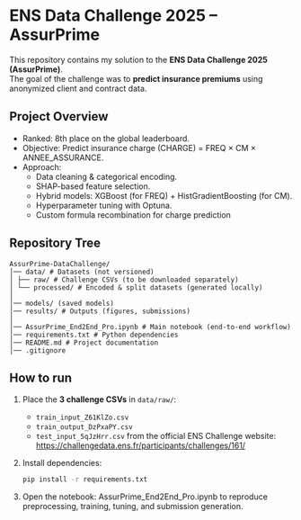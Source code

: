 # ENS Data Challenge 2025 – AssurPrime
This repository contains my solution to the **ENS Data Challenge 2025 (AssurPrime)**.  
The goal of the challenge was to **predict insurance premiums** using anonymized client and contract data.

## Project Overview
- Ranked: 8th place on the global leaderboard.
- Objective: Predict insurance charge (CHARGE) = FREQ × CM × ANNEE_ASSURANCE.
- Approach:
   - Data cleaning & categorical encoding.
   - SHAP-based feature selection.
   - Hybrid models: XGBoost (for FREQ) + HistGradientBoosting (for CM).
   - Hyperparameter tuning with Optuna.
   - Custom formula recombination for charge prediction

## Repository Tree
```
AssurPrime-DataChallenge/
│── data/ # Datasets (not versioned)
│ ├── raw/ # Challenge CSVs (to be downloaded separately)
│ └── processed/ # Encoded & split datasets (generated locally)
│
│── models/ (saved models)
│── results/ # Outputs (figures, submissions)
│
│── AssurPrime_End2End_Pro.ipynb # Main notebook (end-to-end workflow)
│── requirements.txt # Python dependencies
│── README.md # Project documentation
│── .gitignore
```

## How to run
1. Place the **3 challenge CSVs** in `data/raw/`:
   - `train_input_Z61KlZo.csv`
   - `train_output_DzPxaPY.csv`
   - `test_input_5qJzHrr.csv`
   from the official ENS Challenge website: https://challengedata.ens.fr/participants/challenges/161/

2. Install dependencies:
   ```bash
   pip install -r requirements.txt
   ```
   
3. Open the notebook: AssurPrime_End2End_Pro.ipynb to reproduce preprocessing, training, tuning, and submission generation.
